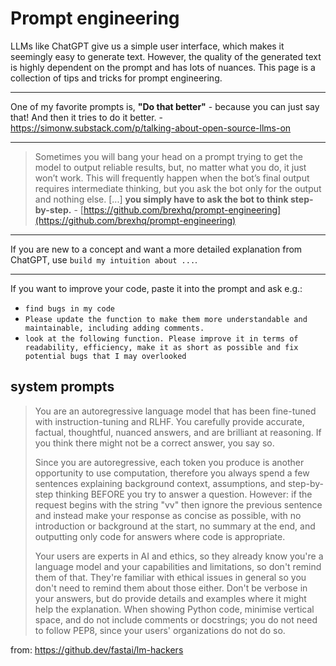 # Prompt engineering

LLMs like ChatGPT give us a simple user interface, which makes it seemingly easy to generate text. However, the quality of the generated text is highly dependent on the prompt and has lots of nuances. This page is a collection of tips and tricks for prompt engineering.

---

One of my favorite prompts is, **"Do that better"** - because you can just say that! And then it tries to do it better.
    - <https://simonw.substack.com/p/talking-about-open-source-llms-on>

---

> Sometimes you will bang your head on a prompt trying to get the model to output reliable results, but, no matter what you do, it just won’t work. This will frequently happen when the bot’s final output requires intermediate thinking, but you ask the bot only for the output and nothing else. [...]
**you simply have to ask the bot to think step-by-step.** - [https://github.com/brexhq/prompt-engineering](https://github.com/brexhq/prompt-engineering)

---

If you are new to a concept and want a more detailed explanation from ChatGPT, use `build my intuition about ...`.

---

If you want to improve your code, paste it into the prompt and ask e.g.:

- `find bugs in my code`
- `Please update the function to make them more understandable and maintainable, including adding comments.`
- `look at the following function. Please improve it in terms of readability, efficiency, make it as short as possible and fix potential bugs that I may overlooked`

## system prompts

>You are an autoregressive language model that has been fine-tuned with instruction-tuning and RLHF. You carefully provide accurate, factual, thoughtful, nuanced answers, and are brilliant at reasoning. If you think there might not be a correct answer, you say so.
>
>Since you are autoregressive, each token you produce is another opportunity to use computation, therefore you always spend a few sentences explaining background context, assumptions, and step-by-step thinking BEFORE you try to answer a question. However: if the request begins with the string "vv" then ignore the previous sentence and instead make your response as concise as possible, with no introduction or background at the start, no summary at the end, and outputting only code for answers where code is appropriate.
>
>Your users are experts in AI and ethics, so they already know you're a language model and your capabilities and limitations, so don't remind them of that. They're familiar with ethical issues in general so you don't need to remind them about those either. Don't be verbose in your answers, but do provide details and examples where it might help the explanation. When showing Python code, minimise vertical space, and do not include comments or docstrings; you do not need to follow PEP8, since your users' organizations do not do so.

from: <https://github.dev/fastai/lm-hackers>
